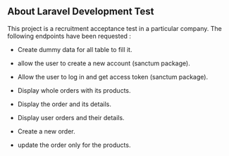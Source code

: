 
## About Laravel Development Test

This project is a recruitment acceptance test in a particular company.
The following endpoints have been requested : 

- Create dummy data for all table to fill it.
- allow the user to create a new account (sanctum package).
- Allow the user to log in and get access token (sanctum package).

- Display whole orders with its products.
- Display the order and its details.
- Display user orders and their details.
- Create a new order.
- update the order only for the products.
